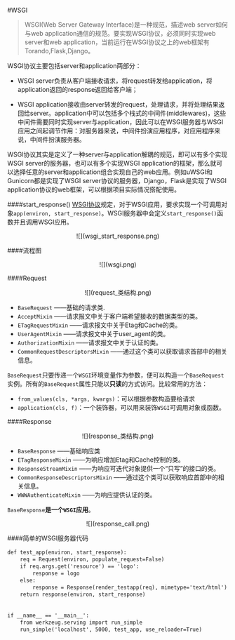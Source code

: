 #WSGI

>WSGI(Web Server Gateway Interface)是一种规范，描述web server如何与web application通信的规范。要实现WSGI协议，必须同时实现web server和web application，当前运行在WSGI协议之上的web框架有Torando,Flask,Django。

WSGI协议主要包括server和application两部分：

  * WSGI server负责从客户端接收请求，将request转发给application，将application返回的response返回给客户端；

  * WSGI application接收由server转发的request，处理请求，并将处理结果返回给server。application中可以包括多个栈式的中间件(middlewares)，这些中间件需要同时实现server与application，因此可以在WSGI服务器与WSGI应用之间起调节作用：对服务器来说，中间件扮演应用程序，对应用程序来说，中间件扮演服务器。



WSGI协议其实是定义了一种server与application解耦的规范，即可以有多个实现WSGI server的服务器，也可以有多个实现WSGI application的框架，那么就可以选择任意的server和application组合实现自己的web应用。例如uWSGI和Gunicorn都是实现了WSGI server协议的服务器，Django，Flask是实现了WSGI application协议的web框架，可以根据项目实际情况搭配使用。

####start_response()
[WSGI协议](https://www.python.org/dev/peps/pep-0333/)规定，对于WSGI应用，要求实现一个可调用对象`app(environ, start_response)`。WSGI服务器中会定义`start_response()`函数并且调用WSGI应用。

<div align=center>
![](wsgi_start_response.png)
</div>

####流程图

<div align=center>
![](wsgi.png)
</div>




####Request
<div align=center>
![](request_类结构.png)
</div>

  * `BaseRequest` ——基础的请求类.
  * `AcceptMixin` ——请求报文中关于客户端希望接收的数据类型的类。
  * `ETagRequestMixin` ——请求报文中关于Etag和Cache的类。
  * `UserAgentMixin` ——请求报文中关于user_agent的类。
  * `AuthorizationMixin` ——请求报文中关于认证的类。
  * `CommonRequestDescriptorsMixin` ——通过这个类可以获取请求首部中的相关信息。


`BaseRequest`只要传递一个`WSGI`环境变量作为参数，便可以构造一个`BaseRequest`实例。所有的`BaseRequest`属性只能以**只读**的方式访问。比较常用的方法：
  * `from_values(cls, *args, kwargs)`：可以根据参数构造要给请求
  * `application(cls, f)`：一个装饰器，可以用来装饰`WSGI`可调用对象或函数。

####Response

<div align=center>
![](response_类结构.png)
</div>

  * `BaseResponse` ——基础响应类
  * `ETagResponseMixin` ——为响应增加Etag和Cache控制的类。
  * `ResponseStreamMixin` ——为响应可迭代对象提供一个“只写”的接口的类。
  * `CommonResponseDescriptorsMixin` ——通过这个类可以获取响应首部中的相关信息。
  * `WWWAuthenticateMixin` ——为响应提供认证的类。

`BaseResponse`**是一个`WSGI`应用**。
<div align=center>
![](response_call.png)
</div>

####简单的WSGI服务器代码
```
def test_app(environ, start_response):
    req = Request(environ, populate_request=False)
    if req.args.get('resource') == 'logo':
        response = logo
    else:
        response = Response(render_testapp(req), mimetype='text/html')
    return response(environ, start_response)


if __name__ == '__main__':
    from werkzeug.serving import run_simple
    run_simple('localhost', 5000, test_app, use_reloader=True)

```